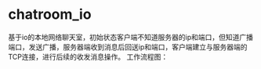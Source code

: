 # chatroom_io
基于io的本地网络聊天室，初始状态客户端不知道服务器的ip和端口，但知道广播端口，发送广播，服务器端收到消息后回送ip和端口，客户端建立与服务器端的TCP连接，进行后续的收发消息操作。
工作流程图：
